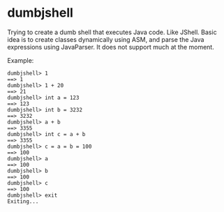 # dumbjshell

Trying to create a dumb shell that executes Java code. Like JShell. Basic idea is to create classes dynamically using ASM, 
and parse the Java expressions using JavaParser. It does not support much at the moment.

Example:

```shell
dumbjshell> 1
==> 1
dumbjshell> 1 + 20
==> 21
dumbjshell> int a = 123
==> 123
dumbjshell> int b = 3232
==> 3232
dumbjshell> a + b
==> 3355
dumbjshell> int c = a + b
==> 3355
dumbjshell> c = a = b = 100
==> 100
dumbjshell> a
==> 100
dumbjshell> b
==> 100
dumbjshell> c
==> 100
dumbjshell> exit
Exiting...
```